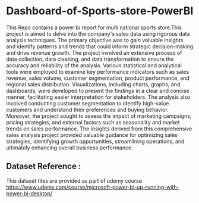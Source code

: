 # Dashboard-of-Sports-store-PowerBI
This Repo contains a power bi report for multi national sports store.This project is aimed to delve into the company's sales data using rigorous data analysis techniques. The primary objective was to gain valuable insights and identify patterns and trends that could inform strategic decision-making and drive revenue growth. The project involved an extensive process of data collection, data cleaning, and data transformation to ensure the accuracy and reliability of the analysis. Various statistical and analytical tools were employed to examine key performance indicators such as sales revenue, sales volume, customer segmentation, product performance, and regional sales distribution. Visualizations, including charts, graphs, and dashboards, were developed to present the findings in a clear and concise manner, facilitating easier interpretation for stakeholders. The analysis also involved conducting customer segmentation to identify high-value customers and understand their preferences and buying behavior. Moreover, the project sought to assess the impact of marketing campaigns, pricing strategies, and external factors such as seasonality and market trends on sales performance. The insights derived from this comprehensive sales analysis project provided valuable guidance for optimizing sales strategies, identifying growth opportunities, streamlining operations, and ultimately enhancing overall business performance.

## Dataset Reference : 
This dataset files are provided as part of udemy course 
https://www.udemy.com/course/microsoft-power-bi-up-running-with-power-bi-desktop/



